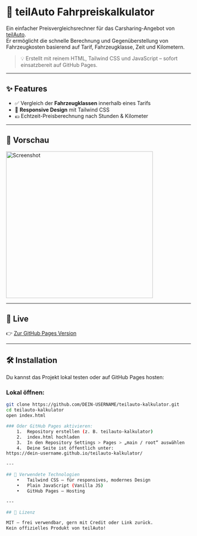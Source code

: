 
# 🚗 teilAuto Fahrpreiskalkulator

Ein einfacher Preisvergleichsrechner für das Carsharing-Angebot von [teilAuto](https://teilauto.net/).  
Er ermöglicht die schnelle Berechnung und Gegenüberstellung von Fahrzeugkosten basierend auf Tarif, Fahrzeugklasse, Zeit und Kilometern.

> 💡 Erstellt mit reinem HTML, Tailwind CSS und JavaScript – sofort einsatzbereit auf GitHub Pages.

---

## ✨ Features

- ✅ Vergleich der **Fahrzeugklassen** innerhalb eines Tarifs
- 📱 **Responsive Design** mit Tailwind CSS
- 💶 Echtzeit-Preisberechnung nach Stunden & Kilometer

---

## 📸 Vorschau

<img src="preview.png" alt="Screenshot" width="400">

---

## 🚀 Live

👉 [Zur GitHub Pages Version](https://DEIN-USERNAME.github.io/teilauto-kalkulator/)

---

## 🛠️ Installation

Du kannst das Projekt lokal testen oder auf GitHub Pages hosten:

### Lokal öffnen:

```bash
git clone https://github.com/DEIN-USERNAME/teilauto-kalkulator.git
cd teilauto-kalkulator
open index.html

### Oder GitHub Pages aktivieren:
	1.	Repository erstellen (z. B. teilauto-kalkulator)
	2.	index.html hochladen
	3.	In den Repository Settings > Pages > „main / root“ auswählen
	4.	Deine Seite ist öffentlich unter:
https://dein-username.github.io/teilauto-kalkulator/

---

## 🧱 Verwendete Technologien
	•	Tailwind CSS – für responsives, modernes Design
	•	Plain JavaScript (Vanilla JS)
	•	GitHub Pages – Hosting

---

## 📄 Lizenz

MIT – frei verwendbar, gern mit Credit oder Link zurück.
Kein offizielles Produkt von teilAuto!
